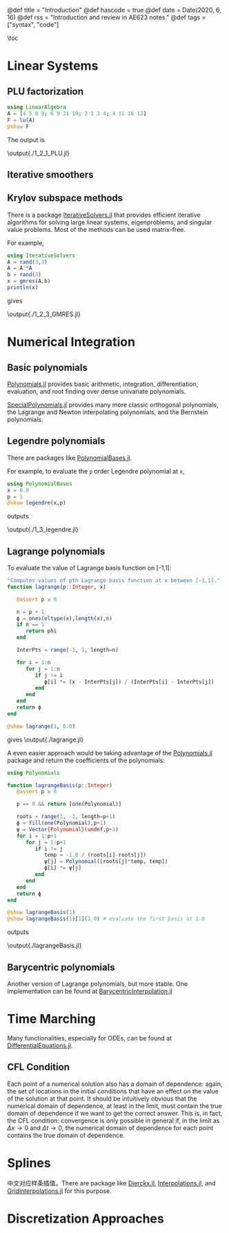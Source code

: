 @def title = "Introduction"
@def hascode = true
@def date = Date(2020, 6, 16)
@def rss = "Introduction and review in AE623 notes."
@def tags = ["syntax", "code"]

\toc

# Linear Systems

## PLU factorization

```julia:./1_2_1_PLU.jl
using LinearAlgebra
A = [4 5 8 9; 6 9 21 19; 2 1 3 4; 4 11 16 12]
F = lu(A)
@show F
```

The output is

\output{./1_2_1_PLU.jl}

## Iterative smoothers

## Krylov subspace methods

There is a package [IterativeSolvers.jl](https://juliamath.github.io/IterativeSolvers.jl/dev/) that provides efficient iterative algorithms for solving large linear systems, eigenproblems, and singular value problems.
Most of the methods can be used matrix-free.

For example,

```julia:./1_2_3_GMRES.jl
using IterativeSolvers
A = rand(3,3)
A = A'*A
b = rand(3)
x = gmres(A,b)
println(x)
```

gives

\output{./1_2_3_GMRES.jl}

# Numerical Integration

## Basic polynomials

[Polynomials.jl](https://github.com/JuliaMath/Polynomials.jl) provides basic arithmetic, integration, differentiation, evaluation, and root finding over dense univariate polynomials.

[SpecialPolynomials.jl](https://github.com/jverzani/SpecialPolynomials.jl) provides many more classic orthogonal polynomials, the Lagrange and Newton interpolating polynomials, and the Bernstein polynomials.

## Legendre polynomials

There are packages like [PolynomialBases.jl](https://github.com/ranocha/PolynomialBases.jl).

For example, to evaluate the `p` order Legendre polynomial at `x`,

```julia:./1_3_legendre.jl
using PolynomialBases
x = 0.0
p = 1
@show legendre(x,p)
```

outputs

\output{./1_3_legendre.jl}

## Lagrange polynomials

To evaluate the value of Lagrange basis function on [-1,1]:

```julia:./lagrange.jl
"Computes values of pth Lagrange basis function at x between [-1,1]."
function lagrange(p::Integer, x)

   @assert p ≥ 0

   n = p + 1
   ϕ = ones(eltype(x),length(x),n)
   if n == 1
      return phi
   end

   InterPts = range(-1, 1, length=n)

   for i = 1:n
      for j = 1:n
         if j != i
            ϕ[i] *= (x - InterPts[j]) / (InterPts[i] - InterPts[j])
         end
      end
   end
   return ϕ
end

@show lagrange(1, 0.0)
```

gives
\output{./lagrange.jl}


A even easier approach would be taking advantage of the [Polynomials.jl](https://github.com/JuliaMath/Polynomials.jl) package and return the coefficients of the polynomials:

```julia:./lagrangeBasis.jl
using Polynomials

function lagrangeBasis(p::Integer)
   @assert p ≥ 0

   p == 0 && return [one(Polynomial)]

   roots = range(1, -1, length=p+1)
   ϕ = fill(one(Polynomial),p+1)
   ψ = Vector{Polynomial}(undef,p+1)
   for i = 1:p+1
      for j = 1:p+1
         if i != j
            temp = -1.0 / (roots[i]-roots[j])
            ψ[j] = Polynomial([roots[j]*temp, temp])
            ϕ[i] *= ψ[j]
         end
      end
   end
   return ϕ
end

@show lagrangeBasis(1)
@show lagrangeBasis(1)[1](1.0) # evaluate the first basis at 1.0
```

outputs

\output{./lagrangeBasis.jl}


## Barycentric polynomials

Another version of Lagrange polynomials, but more stable.
One implementation can be found at [BarycentricInterpolation.jl](https://github.com/dawbarton/BarycentricInterpolation.jl)

# Time Marching

Many functionalities, especially for ODEs, can be found at [DifferentialEquations.jl](https://docs.sciml.ai/stable/).

## CFL Condition

Each point of a numerical solution also has a domain of dependence: again, the set of locations in the initial conditions that have an effect on the value of the solution at that point.
It should be intuitively obvious that the numerical domain of dependence, at least in the limit, must contain the true domain of dependence if we want to get the correct answer. This is, in fact, the CFL condition: convergence is only possible in general if, in the limit as $\Delta x \rightarrow 0$ and $\Delta t \rightarrow 0$, the numerical domain of dependence for each point contains the true domain of dependence.

# Splines

中文对应样条插值。There are package like [Dierckx.jl](https://github.com/kbarbary/Dierckx.jl), [Interpolations.jl](https://github.com/JuliaMath/Interpolations.jl), and [GridInterpolations.jl](https://github.com/sisl/GridInterpolations.jl) for this purpose.

# Discretization Approaches
